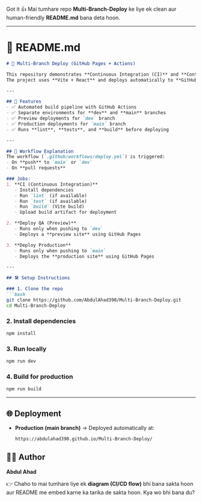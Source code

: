 Got it 👍 Mai tumhare repo **Multi-Branch-Deploy** ke liye ek clean aur human-friendly **README.md** bana deta hoon.

---

# 📄 README.md

````markdown
# 🚀 Multi-Branch Deploy (GitHub Pages + Actions)

This repository demonstrates **Continuous Integration (CI)** and **Continuous Deployment (CD)** using **GitHub Actions** with multi-branch support.  
The project uses **Vite + React** and deploys automatically to **GitHub Pages**.

---

## 📌 Features
- ✅ Automated build pipeline with GitHub Actions  
- ✅ Separate environments for **dev** and **main** branches  
- ✅ Preview deployments for `dev` branch  
- ✅ Production deployments for `main` branch  
- ✅ Runs **lint**, **tests**, and **build** before deploying  

---

## 🔄 Workflow Explanation
The workflow (`.github/workflows/deploy.yml`) is triggered:
- On **push** to `main` or `dev`  
- On **pull requests**  

### Jobs:
1. **CI (Continuous Integration)**
   - Install dependencies  
   - Run `lint` (if available)  
   - Run `test` (if available)  
   - Run `build` (Vite build)  
   - Upload build artifact for deployment  

2. **Deploy QA (Preview)**
   - Runs only when pushing to `dev`  
   - Deploys a **preview site** using GitHub Pages  

3. **Deploy Production**
   - Runs only when pushing to `main`  
   - Deploys the **production site** using GitHub Pages  

---

## 🛠️ Setup Instructions

### 1. Clone the repo
```bash
git clone https://github.com/AbdulAhad390/Multi-Branch-Deploy.git
cd Multi-Branch-Deploy
````

### 2. Install dependencies

```bash
npm install
```

### 3. Run locally

```bash
npm run dev
```

### 4. Build for production

```bash
npm run build
```

---

## 🌐 Deployment

* **Production (main branch)** → Deployed automatically at:

  ```
  https://abdulahad390.github.io/Multi-Branch-Deploy/
  ```


## 👨‍💻 Author

**Abdul Ahad**


👉 Chaho to mai tumhare liye ek **diagram (CI/CD flow)** bhi bana sakta hoon aur README me embed karne ka tarika de sakta hoon. Kya wo bhi bana du?
```
